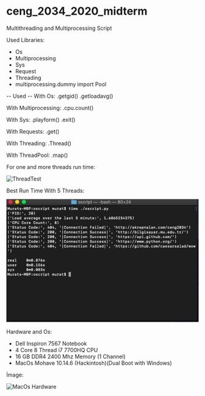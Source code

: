 # ceng_2034_2020_midterm

Multithreading and Multiprocessing Script

Used Libraries:
+ Os
+ Multiprocessing
+ Sys
+ Request
+ Threading
+ multiprocessing.dummy import Pool

-- Used -- 
With Os:
  .getgid()
  .getloadavg()

With Multiprocessing:
  .cpu.count()
  
With Sys:
  .playform()
  .exit()

With Requests:
  .get()

With Threading:
  .Thread()
  
With ThreadPool:
  .map()
  
For one and more threads run time:

![ThreadTest](https://user-images.githubusercontent.com/63814984/82143392-5210f180-984c-11ea-98e6-2db2ff50e984.PNG)

Best Run Time With 5 Threads:

![](https://github.com/desxz/ceng_2034_2020_midterm/blob/master/Ekran%20Resmi%202020-04-28%2015.39.51%201.png)

Hardware and Os:
 + Dell Inspiron 7567 Notebook
 + 4 Core  8 Thread i7 7700HQ CPU
 + 16 GB DDR4 2400 Mhz Memory (1 Channel)
 + MacOs Mohave 10.14.6 (Hackintosh)(Dual Boot with Windows)
 
 İmage:
 
![MacOs Hardware](https://user-images.githubusercontent.com/63814984/82143519-38bc7500-984d-11ea-827d-b2371d7c5586.jpeg)
